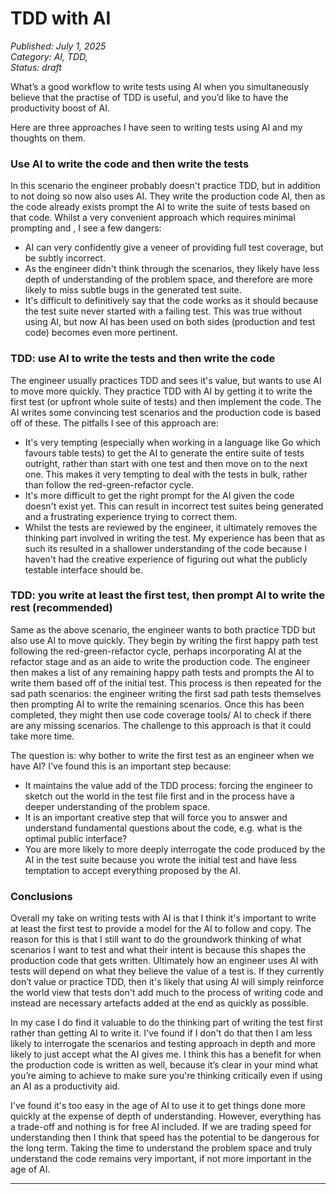 # TDD with AI

*Published: July 1, 2025*  
*Category: AI, TDD,*  
*Status: draft*

What’s a good workflow to write tests using AI when you simultaneously believe that the practise of TDD is useful, and you’d like to have the productivity boost of AI.

Here are three approaches I have seen to writing tests using AI and my thoughts on them. 

### Use AI to write the code and then write the tests
In this scenario the engineer probably doesn't practice TDD, but in addition to not doing so now also uses AI. They write the production code AI, then as the code already exists prompt the AI to write the suite of tests based on that code.
Whilst a very convenient approach which requires minimal prompting and , I see a few dangers:

- AI can very confidently give a veneer of providing full test coverage, but be subtly incorrect.
- As the engineer didn't think through the scenarios, they likely have less depth of understanding of the problem space, and therefore are more likely to miss subtle bugs in the generated test suite.
- It's difficult to definitively say that the code works as it should because the test suite never started with a failing test. This was true without using AI, but now AI has been used on both sides (production and test code) becomes even more pertinent.


### TDD: use AI to write the tests and then write the code
The engineer usually practices TDD and sees it's value, but wants to use AI to move more quickly. They practice TDD with AI by getting it to write the first test (or upfront whole suite of tests) and then implement the code.
The AI writes some convincing test scenarios and the production code is based off of these. The pitfalls I see of this approach are:

- It's very tempting (especially when working in a language like Go which favours table tests) to get the AI to generate the entire suite of tests outright, rather than start with one test and then move on to the next one. This makes it very tempting to deal with the tests in bulk, rather than follow the red-green-refactor cycle.
- It's more difficult to get the right prompt for the AI given the code doesn't exist yet. This can result in incorrect test suites being generated and a frustrating experience trying to correct them.
- Whilst the tests are reviewed by the engineer, it ultimately removes the thinking part involved in writing the test. My experience has been that as such its resulted in a shallower understanding of the code because I haven't had the creative experience of figuring out what the publicly testable interface should be.

### TDD: you write at least the first test, then prompt AI to write the rest (recommended)
Same as the above scenario, the engineer wants to both practice TDD but also use AI to move quickly. They begin by writing the first happy path test following the red-green-refactor cycle, perhaps incorporating AI at the refactor stage and as an aide to write the production code. The engineer then makes a list of any remaining happy path tests and prompts the AI to write them based off of the initial test.
This process is then repeated for the sad path scenarios: the engineer writing the first sad path tests themselves then prompting AI to write the remaining scenarios.
Once this has been completed, they might then use code coverage tools/ AI to check if there are any missing scenarios. The challenge to this approach is that it could take more time. 

The question is: why bother to write the first test as an engineer when we have AI? I've found this is an important step because:

- It maintains the value add of the TDD process: forcing the engineer to sketch out the world in the test file first and in the process have a deeper understanding of the problem space.
- It is an important creative step that will force you to answer and understand fundamental questions about the code, e.g. what is the optimal public interface? 
- You are more likely to more deeply interrogate the code produced by the AI in the test suite because you wrote the initial test and have less temptation to accept everything proposed by the AI.

### Conclusions
Overall my take on writing tests with AI is that I think it's important to write at least the first test to provide a model for the AI to follow and copy.
The reason for this is that I still want to do the groundwork thinking of what scenarios I want to test and what their intent is because this shapes the production code that gets written. 
Ultimately how an engineer uses AI with tests will depend on what they believe the value of a test is. If they currently don’t value or practice TDD, then it's likely that using AI will simply reinforce the world view that tests don't add much to the process of writing code and instead are necessary artefacts added at the end as quickly as possible.

In my case I do find it valuable to do the thinking part of writing the test first rather than getting AI to write it. I've found if I don't do that then I am less likely to interrogate the scenarios and testing approach in depth and more likely to just accept what the AI gives me.
I think this has a benefit for when the production code is written as well, because it’s clear in your mind what you’re aiming to achieve to make sure you're thinking critically even if using an AI as a productivity aid.

I've found it's too easy in the age of AI to use it to get things done more quickly at the expense of depth of understanding. However, everything has a trade-off and nothing is for free AI included. If we are trading speed for understanding then I think that speed has the potential to be dangerous for the long term.
Taking the time to understand the problem space and truly understand the code remains very important, if not more important in the age of AI.

---
